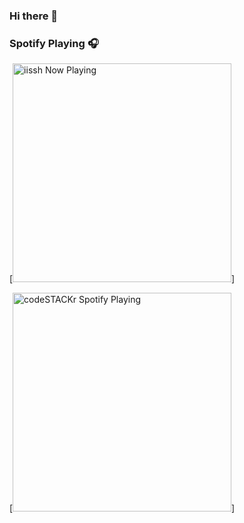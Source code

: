### Hi there 👋


### Spotify Playing 🎧
[<img src="https://nowplaying-iissh-k4og2vlh3.vercel.app/api/spotify-playing" alt="iissh Now Playing" width="350" />]

[<img src="https://now-playing-codestackr.vercel.app/api/spotify-playing" alt="codeSTACKr Spotify Playing" width="350" />]
<!--
**iissh/iissh** is a ✨ _special_ ✨ repository because its `README.md` (this file) appears on your GitHub profile.

Here are some ideas to get you started:

- 🔭 I’m currently working on ...
- 🌱 I’m currently learning ...
- 👯 I’m looking to collaborate on ...
- 🤔 I’m looking for help with ...
- 💬 Ask me about ...
- 📫 How to reach me: iissh.contact@gmail.com
- 😄 Pronouns: she/her
- ⚡ Fun fact: ...

About Me:
- Software Developer
- Studying  CS (get full degree)

What I am Working on:
- 

Reach Me:

What I'm Listening to:
-->
